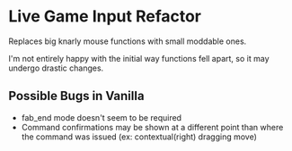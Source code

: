# Live Game Input Refactor

Replaces big knarly mouse functions with small moddable ones.

I'm not entirely happy with the initial way functions fell apart, so it may undergo drastic changes.

## Possible Bugs in Vanilla

- fab_end mode doesn't seem to be required
- Command confirmations may be shown at a different point than where the command was issued (ex: contextual(right) dragging move)
